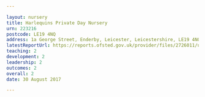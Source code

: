 ```yaml
---

layout: nursery
title: Harlequins Private Day Nursery
urn: 223216
postcode: LE19 4NQ
address: 1a George Street, Enderby, Leicester, Leicestershire, LE19 4NQ
latestReportUrl: https://reports.ofsted.gov.uk/provider/files/2726011/urn/223216.pdf
teaching: 2
development: 2
leadership: 2
outcomes: 2
overall: 2
date: 30 August 2017

---
```

